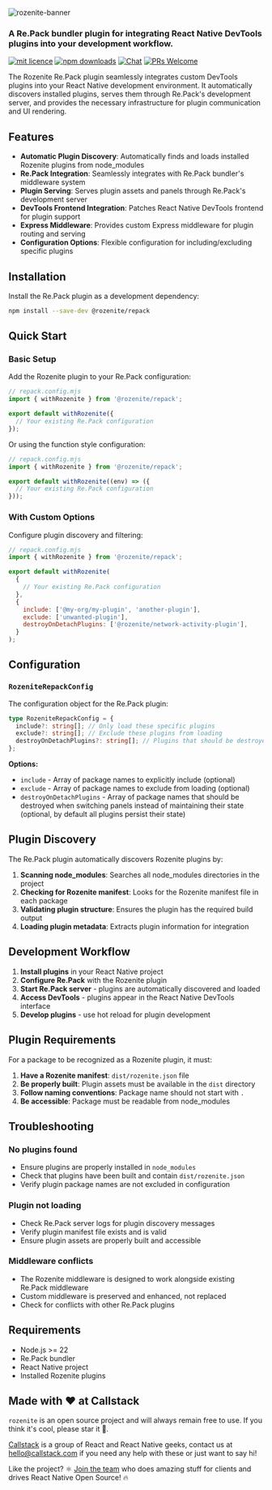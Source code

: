 ![rozenite-banner](https://www.rozenite.dev/rozenite-banner.jpg)

### A Re.Pack bundler plugin for integrating React Native DevTools plugins into your development workflow.

[![mit licence][license-badge]][license] [![npm downloads][npm-downloads-badge]][npm-downloads] [![Chat][chat-badge]][chat] [![PRs Welcome][prs-welcome-badge]][prs-welcome]

The Rozenite Re.Pack plugin seamlessly integrates custom DevTools plugins into your React Native development environment. It automatically discovers installed plugins, serves them through Re.Pack's development server, and provides the necessary infrastructure for plugin communication and UI rendering.

## Features

- **Automatic Plugin Discovery**: Automatically finds and loads installed Rozenite plugins from node_modules
- **Re.Pack Integration**: Seamlessly integrates with Re.Pack bundler's middleware system
- **Plugin Serving**: Serves plugin assets and panels through Re.Pack's development server
- **DevTools Frontend Integration**: Patches React Native DevTools frontend for plugin support
- **Express Middleware**: Provides custom Express middleware for plugin routing and serving
- **Configuration Options**: Flexible configuration for including/excluding specific plugins

## Installation

Install the Re.Pack plugin as a development dependency:

```bash
npm install --save-dev @rozenite/repack
```

## Quick Start

### Basic Setup

Add the Rozenite plugin to your Re.Pack configuration:

```javascript
// repack.config.mjs
import { withRozenite } from '@rozenite/repack';

export default withRozenite({
  // Your existing Re.Pack configuration
});
```

Or using the function style configuration:

```javascript
// repack.config.mjs
import { withRozenite } from '@rozenite/repack';

export default withRozenite((env) => ({
  // Your existing Re.Pack configuration
}));
```

### With Custom Options

Configure plugin discovery and filtering:

```javascript
// repack.config.mjs
import { withRozenite } from '@rozenite/repack';

export default withRozenite(
  {
    // Your existing Re.Pack configuration
  },
  {
    include: ['@my-org/my-plugin', 'another-plugin'],
    exclude: ['unwanted-plugin'],
    destroyOnDetachPlugins: ['@rozenite/network-activity-plugin'],
  }
);
```

## Configuration

### `RozeniteRepackConfig`

The configuration object for the Re.Pack plugin:

```typescript
type RozeniteRepackConfig = {
  include?: string[]; // Only load these specific plugins
  exclude?: string[]; // Exclude these plugins from loading
  destroyOnDetachPlugins?: string[]; // Plugins that should be destroyed when switching panels
};
```

**Options:**

- `include` - Array of package names to explicitly include (optional)
- `exclude` - Array of package names to exclude from loading (optional)
- `destroyOnDetachPlugins` - Array of package names that should be destroyed when switching panels instead of maintaining their state (optional, by default all plugins persist their state)

## Plugin Discovery

The Re.Pack plugin automatically discovers Rozenite plugins by:

1. **Scanning node_modules**: Searches all node_modules directories in the project
2. **Checking for Rozenite manifest**: Looks for the Rozenite manifest file in each package
3. **Validating plugin structure**: Ensures the plugin has the required build output
4. **Loading plugin metadata**: Extracts plugin information for integration

## Development Workflow

1. **Install plugins** in your React Native project
2. **Configure Re.Pack** with the Rozenite plugin
3. **Start Re.Pack server** - plugins are automatically discovered and loaded
4. **Access DevTools** - plugins appear in the React Native DevTools interface
5. **Develop plugins** - use hot reload for plugin development

## Plugin Requirements

For a package to be recognized as a Rozenite plugin, it must:

1. **Have a Rozenite manifest**: `dist/rozenite.json` file
2. **Be properly built**: Plugin assets must be available in the `dist` directory
3. **Follow naming conventions**: Package name should not start with `.`
4. **Be accessible**: Package must be readable from node_modules

## Troubleshooting

### No plugins found

- Ensure plugins are properly installed in `node_modules`
- Check that plugins have been built and contain `dist/rozenite.json`
- Verify plugin package names are not excluded in configuration

### Plugin not loading

- Check Re.Pack server logs for plugin discovery messages
- Verify plugin manifest file exists and is valid
- Ensure plugin assets are properly built and accessible

### Middleware conflicts

- The Rozenite middleware is designed to work alongside existing Re.Pack middleware
- Custom middleware is preserved and enhanced, not replaced
- Check for conflicts with other Re.Pack plugins

## Requirements

- Node.js >= 22
- Re.Pack bundler
- React Native project
- Installed Rozenite plugins

## Made with ❤️ at Callstack

`rozenite` is an open source project and will always remain free to use. If you think it's cool, please star it 🌟.

[Callstack][callstack-readme-with-love] is a group of React and React Native geeks, contact us at [hello@callstack.com](mailto:hello@callstack.com) if you need any help with these or just want to say hi!

Like the project? ⚛️ [Join the team](https://callstack.com/careers/?utm_campaign=Senior_RN&utm_source=github&utm_medium=readme) who does amazing stuff for clients and drives React Native Open Source! 🔥

[callstack-readme-with-love]: https://callstack.com/?utm_source=github.com&utm_medium=referral&utm_campaign=rozenite&utm_term=readme-with-love
[license-badge]: https://img.shields.io/npm/l/rozenite?style=for-the-badge
[license]: https://github.com/callstackincubator/rozenite/blob/main/LICENSE
[npm-downloads-badge]: https://img.shields.io/npm/dm/rozenite?style=for-the-badge
[npm-downloads]: https://www.npmjs.com/package/@rozenite/repack
[prs-welcome-badge]: https://img.shields.io/badge/PRs-welcome-brightgreen.svg?style=for-the-badge
[prs-welcome]: https://github.com/callstackincubator/rozenite/blob/main/CONTRIBUTING.md
[chat-badge]: https://img.shields.io/discord/426714625279524876.svg?style=for-the-badge
[chat]: https://discord.gg/xgGt7KAjxv
